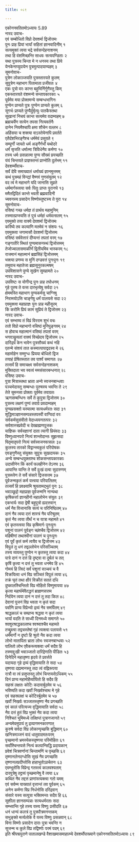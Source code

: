 ```yaml
---
title: ०८९

---
```

एकोननवतितमोऽध्यायः 5.89  
नारद उवाच-  
एवं सम्बोधितो विप्रो देवशर्मा द्विजोत्तमः  
पुनः प्राह प्रियां भार्यां सहितां ज्ञानवादिनीम् १  
सत्यमुक्तं त्वया भद्रे सर्वसन्देहनाशनम्  
तथा हि वंशमिच्छन्ति साधवः सत्यपण्डिताः २  
यथा पुत्रस्य चिन्ता मे न धनस्य तथा प्रिये  
येनकेनाप्युपायेन पुत्रमुत्पादयाम्यहम् ३  
सुमनोवाच-  
पुत्रेण लोकाञ्जयति पुत्रस्तारयते कुलम्  
सुपुत्रेण महाभाग पितामाता प्रजीवतः ४  
एकः पुत्रो वरः कान्त बहुभिर्निर्गुणैस्तु किम्  
एकस्तारयते वंशमन्ये सन्तापकारकाः ५  
पूर्वमेव मया प्रोक्तमन्ये सम्बन्धभागिनः  
पुण्येन प्राप्यते पुत्रः पुण्येन प्राप्यते कुलम् ६  
सुगर्भः प्राप्यते पुण्यैर्दुर्मृत्युः पातकैस्तथा  
सुखानां निचयं कान्त सत्यमेव वदाम्यहम् ७  
ब्रह्मचर्येण सत्येन तपसा नित्यवर्तनैः  
दानेन नियमैश्चापि क्षमा शौचेन वल्लभ ८  
अहिंसया च शक्त्या वाऽस्तेयेनापि प्रवर्तते  
एतैर्दशभिरङ्गैश्च धर्ममेवं प्रसूयते ९  
सम्पूर्णो जायते धर्म अङ्गैर्गर्भो यथोदरे  
धर्मं सृजति धर्मात्मा त्रिविधेनैव कर्मणा १०  
तस्य धर्मः प्रसन्नात्मा पुण्य सौख्यं प्रयच्छति  
यंयं चिन्तयते प्राज्ञस्तन्तं प्राप्नोति दुर्लभम् ११  
देवशर्म्मोवाच-  
सर्वं देवि समाख्यातं धर्माख्यं ज्ञानमुत्तमम्  
कथं पुत्रमहं विन्द्यां वैष्णवं गुणसंयुतम् १२  
वद त्वं मे महाभागे यदि जानासि सुव्रते  
धर्ममार्गस्त्वया सर्वः पितुः प्राप्तः पुरानघे १३  
ममैतद्विदितं कान्ते भवती ब्रह्मवादिनी  
च्यवनस्य प्रसादेन विष्णोस्तुष्टस्य ते पुरा १४  
सुमनोवाच-  
वसिष्ठं गच्छ धर्मज्ञ तं प्रार्थय महामुनिम्  
तस्मात्प्राप्स्यसि तं पुत्रं धर्मज्ञं धर्मवत्सलम् १५  
एवमुक्ते तया वाक्ये देवशर्मा द्विजोत्तमः  
करिष्ये तव कल्याणि मतमेवं न संशयः १६  
एवमुक्त्वा जगामासौ देवशर्मा द्विजोत्तमः  
वसिष्ठं सर्ववेत्तारं दीप्यन्तं तपतां वरम् १७  
गङ्गातीरे स्थितं पुण्यमासनस्थं द्विजोत्तमम्  
तेजोज्वालासमाकीर्णं द्वितीयमिव भास्करम् १८  
राजमानं महात्मानं ब्रह्मसिंहं द्विजोत्तमम्  
भक्त्या प्रणम्य स मुनिं दण्डवत्तं पुनःपुनः १९  
तमुवाच महातेजा ब्रह्मसूनुरकल्मषम्  
उपविशासने पुण्ये सुखेन सुमहामते २०  
नारद उवाच-  
उपविष्टः स योगीन्द्र पुनः प्राह तपोधनम्  
गृहे पुरुष ते वत्स दारभृत्येषु सर्वदा २१  
क्षेममस्ति महाभाग पुण्यकर्मसु चाग्निषु  
निरामयोऽसि चाङ्गेषु धर्मं पालयसे सदा २२  
एवमुक्त्वा महाप्राज्ञः पुनः प्राह महीसुरम्  
किं करोमि प्रियं कामं सुप्रियं ते द्विजोत्तम २३  
नारद उवाच-  
एवं सम्भाष्य तं विप्रं विरराम शुभं वचः  
ततो विप्रो महाभागो वसिष्ठं मुनिपुङ्गवम् २४  
स होवाच महात्मानं वसिष्ठं तपतां वरम्  
भगवञ्छ्रूयतां वाक्यं विच्छेदय द्विजोत्तम २५  
दारिद्र्यं केन भावेन पुत्रसौख्यं कथं नहि  
एतन्मे संशयं तात कस्मात्पापाद्वदस्व मे २६  
महामोहेन सम्मुग्धः प्रियया बोधितो द्विज  
तयाहं प्रेषितस्तात तव पार्श्वं समागतः २७  
तत्सर्वं हि समाचक्ष्व सर्वसन्देहनाशकम्  
मुक्तिदाता भव स्वत्वं ममसंसारबन्धनात् २८  
वसिष्ठ उवाच-  
पुत्रा मित्रास्तथा भ्राता अन्ये स्वजनबान्धवाः  
पञ्चभेदास्तु सम्बन्धाः पुरुषस्य भवन्ति ते २९  
तेते सुमनसा प्रोक्ताः पूर्वमेव तवाग्रतः  
ऋणसम्बन्धिनः सर्वे ते कुपुत्रा द्विजोत्तम ३०  
पुत्रस्य लक्षणं पुण्यं तवाग्रे प्रवदाम्यहम्  
पुण्यप्रसक्तो यस्यात्मा सत्यधर्मरतः सदा ३१  
शुद्धिमाञ्ज्ञानसम्पन्नस्तपस्वी वाग्विदां वरः  
सर्वकर्मसुसंवीतो वेदाध्ययनतत्परः ३२  
सर्वशास्त्रप्रवेदी च देवब्राह्मणपूजकः  
याज्ञिकः सर्वयज्ञानां दाता त्यागी प्रियंवदः ३३  
विष्णुध्यानपरो नित्यं शान्तोदान्तः सुहृत्सदा  
पितृमातृपरो नित्यं सर्वस्वजनवत्सलः ३४  
कुलस्य तारको विद्वान्स्वकुलं परिपोषकः  
एवङ्गुणैस्तु संयुक्तः सुपुत्रः सुखदायकः ३५  
अन्ये सम्बन्धयुक्ताश्च शोकसन्तापकारकाः  
उदासीनेन किं कार्यं फलहीनेन तेऽनघ ३६  
आयान्ति यान्ति ते सर्वे दुःखं दत्वा सुदारुणम्  
पुत्ररूपेण ते सर्वे संसारे द्विजसत्तम ३७  
पूर्वजन्मकृतं कर्म यत्त्वया परिपालितम्  
तत्सर्वं हि प्रवक्ष्यामि श्रूयतामद्भुतं पुनः ३८  
भवाञ्छूद्रो महाप्राज्ञ पूर्वजन्मनि नान्यथा  
कृषिकर्त्ता ज्ञानहीनो महालोभेन संयुतः ३९  
एकभार्यः सदा द्वेषी बहुपुत्रो ह्यदत्तवान्  
धर्मं नैव विजानासि सत्यं च परिनिष्ठितम् ४०  
दानं नैव त्वया दत्तं शास्त्रं नैव परिश्रुतम्  
कृतं नैव त्वया तीर्थं न च यात्रा महामते ४१  
एवं कृतस्त्वया विप्र कृषिमार्गः पुनःपुनः  
पशूनां पालनं पूर्वङ्ग च्छंश्चैव द्विजोत्तम ४२  
महिषीणां तथाश्वीनां पालनं च पुनःपुनः  
एवं पूर्वं कृतं कर्म त्वयैव च द्विजोत्तम ४३  
विपुलं तु धनं तद्वल्लोभेन परिसञ्चितम्  
तस्य व्ययस्तु पुण्येन न कृतस्तु त्वया कदा ४४  
पात्रे दानं न दत्तं हि दृष्ट्वा वा दुर्बलं च तत्  
कृषिं कृत्वा न दत्तं तु भवता धनमेव हि ४५  
गोमयं हि त्विदं सर्वं पशूनां सञ्चयं च वै  
विक्रयित्वा धनं विप्र सञ्चितं विपुलं त्वया ४६  
तक्रं घृतं तथा क्षीरं विक्रीतं सततं दधि  
दुष्कालश्चिन्तितो विप्र मोहितो विष्णुमायया ४७  
कृत्वा महार्घमेवैतद्धनं ब्राह्मणसत्तम  
निर्दयेन त्वया दानं न दत्तं तु तदा किल ४८  
देवानां पूजनं विप्र भवता न कृतं सदा  
पर्वाणि प्राप्य विप्रेभ्यो द्रव्यं नैव समर्पितम् ४९  
श्राद्धकालं च सम्प्राप्य श्रद्धया न कृतं त्वया  
भार्या वदति ते साध्वी दिनमध्ये समागते ५०  
श्वशुरश्राद्धकालश्च श्वश्र्वाश्चैव महामते  
तच्छ्रुत्वा तद्वचस्तेषां गृहं त्यक्त्वा पलायसे ५१  
धर्ममार्गो न दृष्टो हि श्रुतो नैव कदा त्वया  
लोभो मातापिता भ्राता लोभः स्वजनबान्धवाः ५२  
पालितो लोभ एवैकस्त्यक्त्वा धर्मं सदैव हि  
तस्माद्दुःखी भवाञ्जातो दारिद्रेणाति पीडितः ५३  
दिनेदिने महातृष्णा हृदये ते प्रवर्त्तते  
यदायदा गृहे द्रव्यं वृद्धिमायाति ते सदा ५४  
तृष्णया दह्यमानस्तु तदा त्वं वह्निरूपया  
रात्रौ वा त्वं प्रसुप्तस्तु लोभं चिन्तयसेऽधिकम् ५५  
दिनं प्राप्य महामोहैर्व्यापितो हि सदैव हि  
सहस्रं लक्षतः कोटिः कदावार्बुदमेव च ५६  
भविष्यति कदा खर्वो निखर्वश्चाथ मे गृहे  
एवं सहस्रलक्षं च कोटिरर्बुदमेव च ५७  
खर्वो निखर्वः सञ्जातस्तृष्णा नैव प्रगच्छति  
एवं कालं परित्यज्य वृद्धिमायाति सर्वदा ५८  
नैव दत्तं हुतं विप्र भुक्तं नैव कदा त्वया  
निश्चितं भूमिमध्ये तत्क्षिप्तं पुत्रानजानते ५९  
अन्यमेवमुपायं तु द्रव्यागमनकारणात्  
कुरुषे सर्वदा विप्र लोकान्पृच्छसि बुद्धिमान् ६०  
खनित्रमञ्जनं वादं धातुवादमतःपरम्  
पृच्छमानो भ्रमस्येकस्तृष्णया परिमोहितः ६१  
सर्वांश्चिन्तयसे नित्यं कल्पान्सिद्धि प्रदायकान्  
प्रवेशं चित्रवर्णानां चिन्तामणिं च पृच्छसि ६२  
तृष्णानलेनदग्धोसि सुखं नैव प्रगच्छसि  
तृष्णानलप्रदीप्तोसि हाहाभूतोऽप्रचेतनः ६३  
एवम्भूतोसि विप्रेन्द्र गतस्त्वं कालवश्यताम्  
दारपुत्रेषु तद्द्रव्यं पृच्छमानेषु वै त्वया ६४  
कथितं नैव तद्दत्तं प्राणांस्त्यक्त्वा गतो यमम्  
एवं सर्वम्म याख्यातं वृत्तान्तं तव पूर्वकम् ६५  
अनेन कर्मणा विप्र निर्धनोसि दरिद्रवान्  
संसारे यस्य सत्पुत्रा भक्तिमन्तः सदैव हि ६६  
सुशीला ज्ञानसम्पन्नाः सत्यधर्मरताः सदा  
सम्भवन्ति गृहे तस्य यस्य विष्णुः प्रसीदति ६७  
धनं धान्यं कलत्रं तु पुत्रपौत्रमनन्तकम्  
सभुङ्क्ते मर्त्यलोके वै यस्य विष्णुः प्रसन्नवान् ६८  
विना विष्णोः प्रसादेन दाराः पुत्रा भवन्ति न  
सुजन्म च कुले विप्र तद्विष्णोः परमं पदम् ६९  
 इति श्रीपद्मपुराणे पातालखण्डे वैशाखमासमाहात्म्ये देवशर्मोपाख्याने एकोननवतितमोऽध्यायः ८९